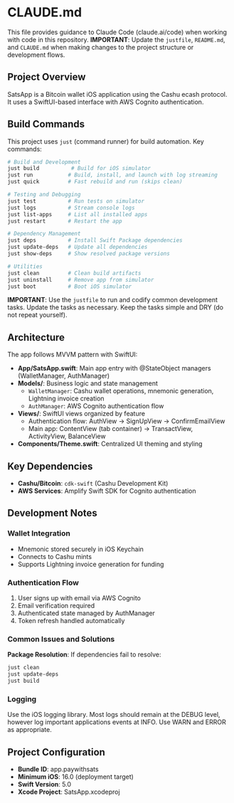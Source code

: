# CLAUDE.md

This file provides guidance to Claude Code (claude.ai/code) when working with code in this repository. **IMPORTANT**: Update the `justfile`, `README.md`, and `CLAUDE.md` when making changes to the project structure or development flows.

## Project Overview

SatsApp is a Bitcoin wallet iOS application using the Cashu ecash protocol. It uses a SwiftUI-based interface with AWS Cognito authentication.

## Build Commands

This project uses `just` (command runner) for build automation. Key commands:

```bash
# Build and Development
just build          # Build for iOS simulator
just run           # Build, install, and launch with log streaming
just quick         # Fast rebuild and run (skips clean)

# Testing and Debugging
just test          # Run tests on simulator
just logs          # Stream console logs
just list-apps     # List all installed apps
just restart       # Restart the app

# Dependency Management
just deps          # Install Swift Package dependencies
just update-deps   # Update all dependencies
just show-deps     # Show resolved package versions

# Utilities
just clean         # Clean build artifacts
just uninstall     # Remove app from simulator
just boot          # Boot iOS simulator
```

**IMPORTANT**: Use the `justfile` to run and codify common development tasks. Update the tasks as necessary. Keep the tasks simple and DRY (do not repeat yourself).

## Architecture

The app follows MVVM pattern with SwiftUI:

- **App/SatsApp.swift**: Main app entry with @StateObject managers (WalletManager, AuthManager)
- **Models/**: Business logic and state management
  - `WalletManager`: Cashu wallet operations, mnemonic generation, Lightning invoice creation
  - `AuthManager`: AWS Cognito authentication flow
- **Views/**: SwiftUI views organized by feature
  - Authentication flow: AuthView → SignUpView → ConfirmEmailView
  - Main app: ContentView (tab container) → TransactView, ActivityView, BalanceView
- **Components/Theme.swift**: Centralized UI theming and styling

## Key Dependencies

- **Cashu/Bitcoin**: `cdk-swift` (Cashu Development Kit)
- **AWS Services**: Amplify Swift SDK for Cognito authentication

## Development Notes

### Wallet Integration
- Mnemonic stored securely in iOS Keychain
- Connects to Cashu mints
- Supports Lightning invoice generation for funding

### Authentication Flow
1. User signs up with email via AWS Cognito
2. Email verification required
3. Authenticated state managed by AuthManager
4. Token refresh handled automatically

### Common Issues and Solutions

**Package Resolution**: If dependencies fail to resolve:
```bash
just clean
just update-deps
just build
```

### Logging
Use the iOS logging library. Most logs should remain at the DEBUG level, however log important applications events at INFO. Use WARN and ERROR as appropriate.

## Project Configuration

- **Bundle ID**: app.paywithsats
- **Minimum iOS**: 16.0 (deployment target)
- **Swift Version**: 5.0
- **Xcode Project**: SatsApp.xcodeproj

